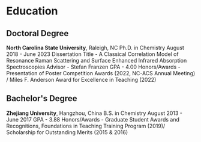 # Education

## Doctoral Degree
**North Carolina State University**, Raleigh, NC
Ph.D. in Chemistry
August 2018 - June 2023
Dissertation Title - A Classical Correlation Model of Resonance Raman Scattering and Surface Enhanced Infrared Absorption Spectroscopies
Advisor - Stefan Franzen
GPA - 4.00
Honors/Awards - Presentation of Poster Competition Awards (2022, NC-ACS Annual Meeting) / Miles F. Anderson Award for Excellence in Teaching (2022)


## Bachelor's Degree
**Zhejiang University**, Hangzhou, China
B.S. in Chemistry
August 2013 - June 2017
GPA - 3.88
Honors/Awards - Graduate Student Awards and Recognitions, Foundations in Teaching Training Program (2019)/ Scholarship for Outstanding Merits (2015 & 2016)
